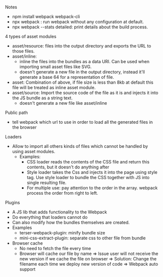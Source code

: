 Notes
- npm install webpack webpack-cli
- npx webpack : run webpack without any configuration at default.
- npx webpack --stats detailed: print details about the build process.

4 types of asset modules
- asset/resource: files into the output directory and exports the URL to those files.
- asset/inline:
  - inline the files into the bundles as a data URI. Can be used when importing small asset files like SVG.
  - doesn't generate a new file in the output directory, instead it'll generate a base 64 for a representation of file.
- asset: Combination of above, if file size is less than 8kb at default this file will be treated as inline asset module.
- asset/source: Import the source code of the file as it is and injects it into the JS bundle as a string text.
  - doesn't generate a new file like asset/inline

Public path
- tell webpack which url to use in order to load all the generated files in the browser

Loaders
- Allow to import all others kinds of files which cannot be handled by using asset modules.
  - Examples: 
    - CSS loader reads the contents of the CSS file and return this contents, but it doesn't do anything after
    - Style loader takes the Css and injects it into the page using style tag. Use style loader to bundle the CSS together with JS into single resulting file.
    - For multiple use: pay attention to the order in the array. webpack process the order from right to left.

Plugins
  - A JS lib that adds functionality to the Webpack
  - Do everything that loaders cannot do
  - Can also modify how the bundles themselves are created.
  - Examples
    - terser-webpack-plugin: minify bundle size
    - mini-css-extract-plugin: separate css to other file from bundle
  - Browser cache
    - No need to fetch the file every time
    - Browser will cache our file by name => Issue user will not receive the new version if we cache the file on browser
      => Solution: Change the filename each time we deploy new version of code => Webpack auto support